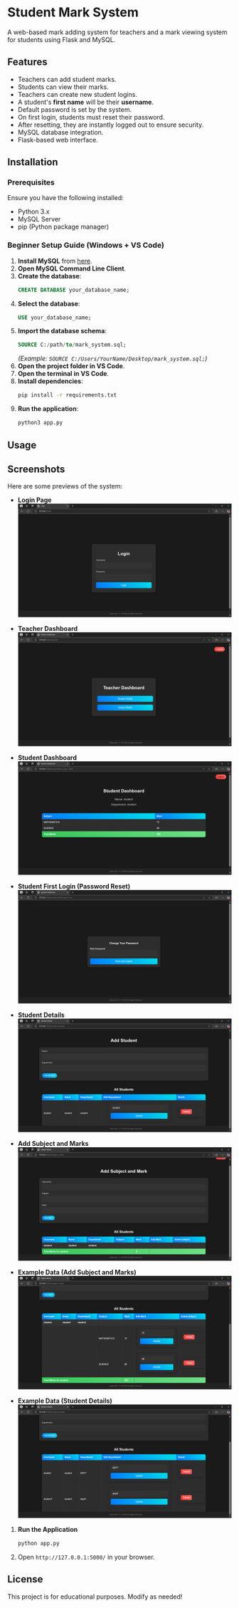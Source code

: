 # Student Mark System

A web-based mark adding system for teachers and a mark viewing system for students using Flask and MySQL.

## Features
- Teachers can add student marks.
- Students can view their marks.
- Teachers can create new student logins.
- A student's **first name** will be their **username**.
- Default password is set by the system.
- On first login, students must reset their password.
- After resetting, they are instantly logged out to ensure security.
- MySQL database integration.
- Flask-based web interface.

## Installation
### Prerequisites
Ensure you have the following installed:
- Python 3.x
- MySQL Server
- pip (Python package manager)

### Beginner Setup Guide (Windows + VS Code)
1. **Install MySQL** from [here](https://dev.mysql.com/downloads/installer/).
2. **Open MySQL Command Line Client**.
3. **Create the database**:
   ```sql
   CREATE DATABASE your_database_name;
   ```
4. **Select the database**:
   ```sql
   USE your_database_name;
   ```
5. **Import the database schema**:
   ```sql
   SOURCE C:/path/to/mark_system.sql;
   ```
   _(Example: `SOURCE C:/Users/YourName/Desktop/mark_system.sql;`)_
6. **Open the project folder in VS Code**.
7. **Open the terminal in VS Code**.
8. **Install dependencies**:
   ```sh
   pip install -r requirements.txt
   ```
9. **Run the application**:
   ```sh
   python3 app.py
   ```

## Usage

## Screenshots
Here are some previews of the system:

- **Login Page**  
  ![Login Page](screenshots/LOGIN%20PAGE.png)

- **Teacher Dashboard**  
  ![Teacher Dashboard](screenshots/TEACHER%20DASHBOARD.png)

- **Student Dashboard**  
  ![Student Dashboard](screenshots/STUDENT%20DASHBOARD.png)

- **Student First Login (Password Reset)**  
  ![Student First Login](screenshots/STUDENT%20FIRST%20LOGIN%20PASSWORD%20RESET.png)

- **Student Details**  
  ![Student Details](screenshots/STUDENT%20DETAILS.png)

- **Add Subject and Marks**  
  ![Add Subject and Marks](screenshots/ADD%20SUBJECT%20AND%20MARKS.png)

- **Example Data (Add Subject and Marks)**  
  ![Example Data](screenshots/EXAMPLE%20DATA%20(ADD%20SUBJECT%20AND%20MARKS).png)

- **Example Data (Student Details)**  
  ![Example Data](screenshots/EXAMPLE%20DATA%20(STUDENT%20DETAILS).png)

1. **Run the Application**
   ```sh
   python app.py
   ```
2. Open `http://127.0.0.1:5000/` in your browser.

## License
This project is for educational purposes. Modify as needed!
